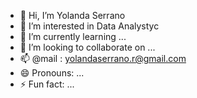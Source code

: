 - 👋 Hi, I’m Yolanda Serrano 
- 👀 I’m interested in Data Analystyc
- 🌱 I’m currently learning ...
- 💞️ I’m looking to collaborate on ...
- 📫 @mail : yolandaserrano.r@gmail.com
- 😄 Pronouns: ...
- ⚡ Fun fact: ...

<!---
Yolanda-Ser/Yolanda-Ser is a ✨ special ✨ repository because its `README.md` (this file) appears on your GitHub profile.
You can click the Preview link to take a look at your changes.
--->
